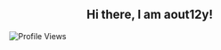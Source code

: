<h2 align="center">Hi there, I am aout12y!</h2>

![Profile Views](https://komarev.com/ghpvc/?username=aout12y)
